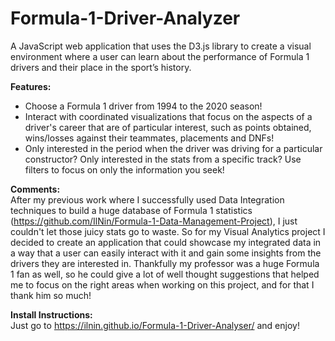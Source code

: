 # Formula-1-Driver-Analyzer
A JavaScript web application that uses the D3.js library to create a visual environment where a user can learn about the performance of Formula 1 drivers and their place in the sport’s history. 


<b>Features:</b>
- Choose a Formula 1 driver from 1994 to the 2020 season!
- Interact with coordinated visualizations that focus on the aspects of a driver's career that are of particular interest, such as points obtained, wins/losses against their teammates, placements and DNFs!
- Only interested in the period when the driver was driving for a particular constructor? Only interested in the stats from a specific track? Use filters to focus on only the information you seek!


<b>Comments:</b><br/>
After my previous work where I successfully used Data Integration techniques to build a huge database of Formula 1 statistics (https://github.com/IlNin/Formula-1-Data-Management-Project), I just couldn't let those juicy stats go to waste.
So for my Visual Analytics project I decided to create an application that could showcase my integrated data in a way that a user can easily interact with it and gain some insights from the drivers they are interested in. Thankfully my professor was a huge Formula 1 fan as well, so he could give a lot of well thought suggestions that helped me to focus on the right areas when working on this project, and for that I thank him so much!


<b>Install Instructions:</b><br/>
Just go to https://ilnin.github.io/Formula-1-Driver-Analyser/ and enjoy!
